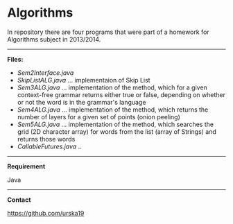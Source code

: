 Algorithms
==
In repository there are four programs that were part of a homework for Algorithms subject in 2013/2014.

___

**Files:**

- *Sem2Interface.java* 
- *SkipListALG.java* ... implementaion of Skip List 
- *Sem3ALG.java* ... implementation of the method, which for a given context-free grammar returns either true or false, depending on whether or not the word is in the grammar's language
- *Sem4ALG.java* ... implementation of the method, which returns the number of layers for a given set of points (onion peeling)
- *Sem5ALG.java* ... implementation of the method, which searches the grid (2D character array) for words from the list (array of Strings) and returns those words
- *CallableFutures.java* ..

___

**Requirement**

Java

___

**Contact**

https://github.com/urska19

